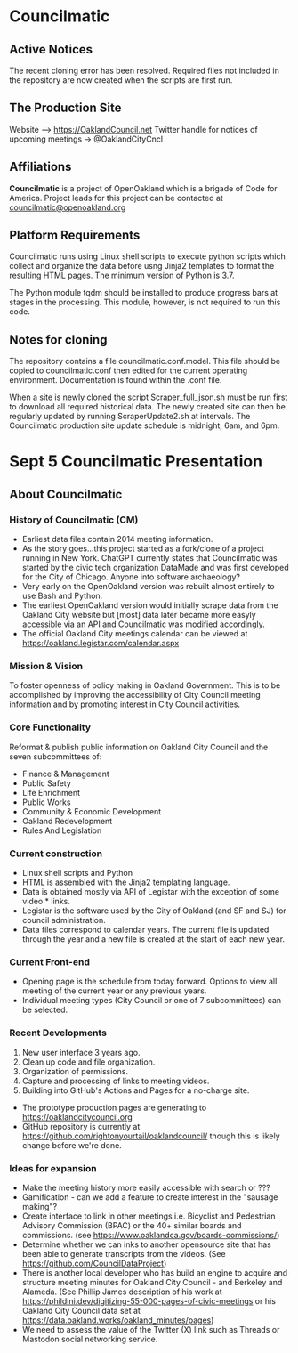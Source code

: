 # Councilmatic

## Active Notices

The recent cloning error has been resolved. Required files not included in the repository are now created when the scripts are first run. 

## The Production Site

Website –> https://OaklandCouncil.net
Twitter handle for notices of upcoming meetings -> @OaklandCityCncl

## Affiliations
**Councilmatic** is a project of OpenOakland which is a brigade of Code for America. Project leads for this project can be contacted at councilmatic@openoakland.org

## Platform Requirements

Councilmatic runs using Linux shell scripts to execute python scripts which collect and organize the data before usng Jinja2 templates to format the resulting HTML pages. The minimum version of Python is 3.7.

The Python module tqdm should be installed to produce progress bars at stages in the processing. This module, however, is not required  to run this code.

## Notes for cloning

The repository contains a file councilmatic.conf.model. This file should be copied to councilmatic.conf then edited for the current operating environment.  Documentation is found within the .conf file.

When a site is newly cloned the script Scraper_full_json.sh must be run first to download all required historical data.  The newly created site can then be regularly updated by running ScraperUpdate2.sh at intervals.  The Councilmatic production site update schedule is midnight, 6am, and 6pm.

# Sept 5 Councilmatic Presentation
## About Councilmatic
### History of Councilmatic (CM)
* Earliest data files contain 2014 meeting information.
* As the story goes...this project started as a fork/clone of a project running in New York. ChatGPT currently states that Councilmatic was started by the civic tech organization DataMade and was first developed for the City of Chicago. Anyone into software archaeology?
* Very early on the OpenOakland version was rebuilt almost entirely to use Bash and Python.
* The earliest OpenOakland version would initially scrape data from the Oakland City website but [most] data later became more easyly accessible via an API and Councilmatic was modified accordingly.
* The official Oakland City meetings calendar can be viewed at https://oakland.legistar.com/calendar.aspx

### Mission & Vision
To foster openness of policy making in Oakland Government. This is to be accomplished by improving the accessibility of City Council meeting information and by promoting interest in City Council activities.

### Core Functionality
Reformat & publish public information on Oakland City Council and the seven subcommittees of:
* Finance & Management
* Public Safety
* Life Enrichment
* Public Works
* Community & Economic Development
* Oakland Redevelopment
* Rules And Legislation

### Current construction
* Linux shell scripts and Python
* HTML is assembled with the Jinja2 templating language.
* Data is obtained mostly via API of Legistar with the exception of some video * links.
* Legistar is the software used by the City of Oakland (and SF and SJ) for council administration.
* Data files correspond to calendar years. The current file is updated through the year and a new file is created at the start of each new year.
### Current Front-end
* Opening page is the schedule from today forward.
Options to view all meeting of the current year or any previous years.
* Individual meeting types (City Council or one of 7 subcommittees) can be selected.

### Recent Developments
1. New user interface 3 years ago.
2. Clean up code and file organization.
3. Organization of permissions.
4. Capture and processing of links to meeting videos.
5. Building into GitHub's Actions and Pages for a no-charge site.
  * The prototype production pages are generating to https://oaklandcitycouncil.org
  * GitHub repository is currently at https://github.com/rightonyourtail/oaklandcouncil/ though this is likely change before we're done.

### Ideas for expansion
* Make the meeting history more easily accessible with search or ???
* Gamification - can we add a feature to create interest in the "sausage making"?
* Create interface to link in other meetings i.e. Bicyclist and Pedestrian Advisory Commission (BPAC) or the 40+ similar boards and commissions. (see https://www.oaklandca.gov/boards-commissions/)
* Determine whether we can inks to another opensource site that has been able to generate transcripts from the videos. (See https://github.com/CouncilDataProject)
* There is another local developer who has build an engine to acquire and structure meeting minutes for Oakland City Council - and Berkeley and Alameda. (See Phillip James description of his work at https://phildini.dev/digitizing-55-000-pages-of-civic-meetings or his Oakland City Council data set at https://data.oakland.works/oakland_minutes/pages)
* We need to assess the value of the Twitter (X) link such as Threads or Mastodon social networking service.


